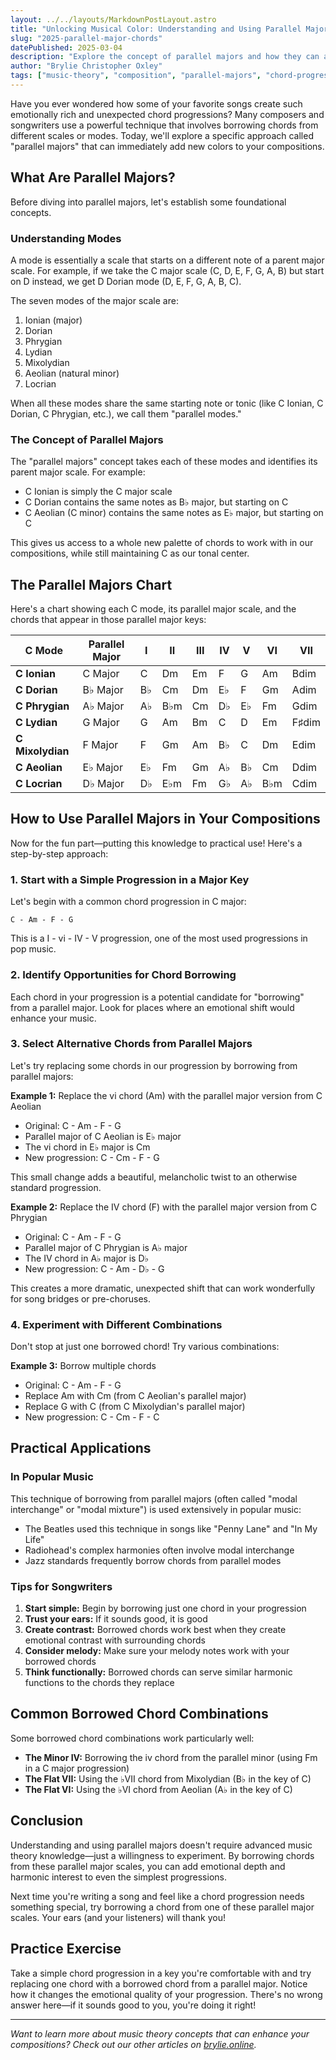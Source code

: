 ```yaml
---
layout: ../../layouts/MarkdownPostLayout.astro
title: "Unlocking Musical Color: Understanding and Using Parallel Majors"
slug: "2025-parallel-major-chords"
datePublished: 2025-03-04
description: "Explore the concept of parallel majors and how they can add new colors to your musical compositions."
author: "Brylie Christopher Oxley"
tags: ["music-theory", "composition", "parallel-majors", "chord-progressions"]
---
```


Have you ever wondered how some of your favorite songs create such emotionally rich and unexpected chord progressions? Many composers and songwriters use a powerful technique that involves borrowing chords from different scales or modes. Today, we'll explore a specific approach called "parallel majors" that can immediately add new colors to your compositions.

## What Are Parallel Majors?

Before diving into parallel majors, let's establish some foundational concepts.

### Understanding Modes

A mode is essentially a scale that starts on a different note of a parent major scale. For example, if we take the C major scale (C, D, E, F, G, A, B) but start on D instead, we get D Dorian mode (D, E, F, G, A, B, C).

The seven modes of the major scale are:
1. Ionian (major)
2. Dorian
3. Phrygian
4. Lydian
5. Mixolydian
6. Aeolian (natural minor)
7. Locrian

When all these modes share the same starting note or tonic (like C Ionian, C Dorian, C Phrygian, etc.), we call them "parallel modes."

### The Concept of Parallel Majors

The "parallel majors" concept takes each of these modes and identifies its parent major scale. For example:

- C Ionian is simply the C major scale
- C Dorian contains the same notes as B♭ major, but starting on C
- C Aeolian (C minor) contains the same notes as E♭ major, but starting on C

This gives us access to a whole new palette of chords to work with in our compositions, while still maintaining C as our tonal center.

## The Parallel Majors Chart

Here's a chart showing each C mode, its parallel major scale, and the chords that appear in those parallel major keys:

| C Mode | Parallel Major | I | II | III | IV | V | VI | VII |
|--------|----------------|---|----|----|----|----|----|----|
| **C Ionian** | C Major | C | Dm | Em | F | G | Am | Bdim |
| **C Dorian** | B♭ Major | B♭ | Cm | Dm | E♭ | F | Gm | Adim |
| **C Phrygian** | A♭ Major | A♭ | B♭m | Cm | D♭ | E♭ | Fm | Gdim |
| **C Lydian** | G Major | G | Am | Bm | C | D | Em | F♯dim |
| **C Mixolydian** | F Major | F | Gm | Am | B♭ | C | Dm | Edim |
| **C Aeolian** | E♭ Major | E♭ | Fm | Gm | A♭ | B♭ | Cm | Ddim |
| **C Locrian** | D♭ Major | D♭ | E♭m | Fm | G♭ | A♭ | B♭m | Cdim |

## How to Use Parallel Majors in Your Compositions

Now for the fun part—putting this knowledge to practical use! Here's a step-by-step approach:

### 1. Start with a Simple Progression in a Major Key

Let's begin with a common chord progression in C major:
```
C - Am - F - G
```
This is a I - vi - IV - V progression, one of the most used progressions in pop music.

### 2. Identify Opportunities for Chord Borrowing

Each chord in your progression is a potential candidate for "borrowing" from a parallel major. Look for places where an emotional shift would enhance your music.

### 3. Select Alternative Chords from Parallel Majors

Let's try replacing some chords in our progression by borrowing from parallel majors:

**Example 1:** Replace the vi chord (Am) with the parallel major version from C Aeolian
- Original: C - Am - F - G
- Parallel major of C Aeolian is E♭ major
- The vi chord in E♭ major is Cm
- New progression: C - Cm - F - G

This small change adds a beautiful, melancholic twist to an otherwise standard progression.

**Example 2:** Replace the IV chord (F) with the parallel major version from C Phrygian
- Original: C - Am - F - G
- Parallel major of C Phrygian is A♭ major
- The IV chord in A♭ major is D♭
- New progression: C - Am - D♭ - G

This creates a more dramatic, unexpected shift that can work wonderfully for song bridges or pre-choruses.

### 4. Experiment with Different Combinations

Don't stop at just one borrowed chord! Try various combinations:

**Example 3:** Borrow multiple chords
- Original: C - Am - F - G
- Replace Am with Cm (from C Aeolian's parallel major)
- Replace G with C (from C Mixolydian's parallel major)
- New progression: C - Cm - F - C

## Practical Applications

### In Popular Music

This technique of borrowing from parallel majors (often called "modal interchange" or "modal mixture") is used extensively in popular music:

- The Beatles used this technique in songs like "Penny Lane" and "In My Life"
- Radiohead's complex harmonies often involve modal interchange
- Jazz standards frequently borrow chords from parallel modes

### Tips for Songwriters

1. **Start simple:** Begin by borrowing just one chord in your progression
2. **Trust your ears:** If it sounds good, it is good
3. **Create contrast:** Borrowed chords work best when they create emotional contrast with surrounding chords
4. **Consider melody:** Make sure your melody notes work with your borrowed chords
5. **Think functionally:** Borrowed chords can serve similar harmonic functions to the chords they replace

## Common Borrowed Chord Combinations

Some borrowed chord combinations work particularly well:

- **The Minor IV:** Borrowing the iv chord from the parallel minor (using Fm in a C major progression)
- **The Flat VII:** Using the ♭VII chord from Mixolydian (B♭ in the key of C)
- **The Flat VI:** Using the ♭VI chord from Aeolian (A♭ in the key of C)

## Conclusion

Understanding and using parallel majors doesn't require advanced music theory knowledge—just a willingness to experiment. By borrowing chords from these parallel major scales, you can add emotional depth and harmonic interest to even the simplest progressions.

Next time you're writing a song and feel like a chord progression needs something special, try borrowing a chord from one of these parallel major scales. Your ears (and your listeners) will thank you!

## Practice Exercise

Take a simple chord progression in a key you're comfortable with and try replacing one chord with a borrowed chord from a parallel major. Notice how it changes the emotional quality of your progression. There's no wrong answer here—if it sounds good to you, you're doing it right!

---

*Want to learn more about music theory concepts that can enhance your compositions? Check out our other articles on [brylie.online](https://brylie.online).*